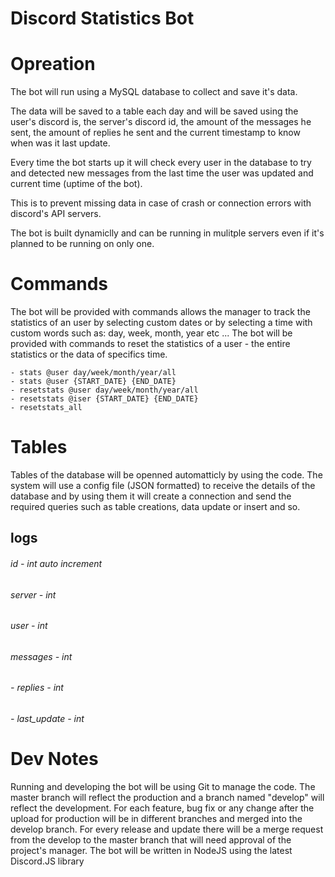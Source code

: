 # Discord Statistics Bot

# Opreation
The bot will run using a MySQL database to collect and save it's data.

The data will be saved to a table each day and will be saved using the user's discord is, the server's discord id, the amount of the messages he sent, the amount of replies he sent and the current timestamp to know when was it last update.

Every time the bot starts up it will check every user in the database to try and detected new messages from the last time the user was updated and current time (uptime of the bot).

This is to prevent missing data in case of crash or connection errors with discord's API servers.

The bot is built dynamiclly and can be running in mulitple servers even if it's planned to be running on only one.

# Commands
The bot will be provided with commands allows the manager to track the statistics of an user by selecting custom dates or by selecting a time with custom words such as: day, week, month, year etc ...
The bot will be provided with commands to reset the statistics of a user - the entire statistics or the data of specifics time.
```
- stats @user day/week/month/year/all
- stats @user {START_DATE} {END_DATE}
- resetstats @user day/week/month/year/all
- resetstats @iser {START_DATE} {END_DATE}
- resetstats_all
```

# Tables
Tables of the database will be openned automatticly by using the code.
The system will use a config file (JSON formatted) to receive the details of the database and by using them it will create a connection and send the required queries such as table creations, data update or insert and so.
## logs
###### id - int auto increment
###### server - int
###### user - int 
###### messages - int
###### - replies - int
###### - last_update - int

# Dev Notes
Running and developing the bot will be using Git to manage the code.
The master branch will reflect the production and a branch named "develop" will reflect the development.
For each feature, bug fix or any change after the upload for production will be in different branches and merged into the develop branch.
For every release and update there will be a merge request from the develop to the master branch that will need approval of the project's manager.
The bot will be written in NodeJS using the latest Discord.JS library
